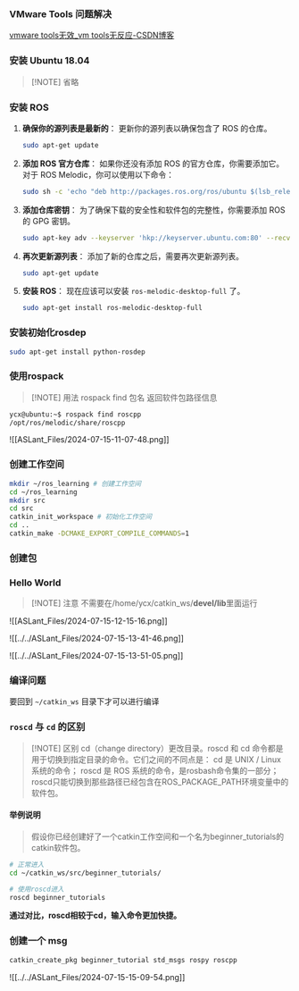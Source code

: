 ### VMware Tools 问题解决
[vmware tools无效_vm tools无反应-CSDN博客](https://blog.csdn.net/s15896/article/details/107457610)
### 安装 Ubuntu 18.04

> [!NOTE] 省略

### 安装 ROS

1. **确保你的源列表是最新的**：
   更新你的源列表以确保包含了 ROS 的仓库。
   ```bash
   sudo apt-get update
   ```
2. **添加 ROS 官方仓库**：
   如果你还没有添加 ROS 的官方仓库，你需要添加它。对于 ROS Melodic，你可以使用以下命令：
   ```bash
   sudo sh -c 'echo "deb http://packages.ros.org/ros/ubuntu $(lsb_release -sc) main" > /etc/apt/sources.list.d/ros-latest.list'
   ```
3. **添加仓库密钥**：
   为了确保下载的安全性和软件包的完整性，你需要添加 ROS 的 GPG 密钥。
   ```bash
   sudo apt-key adv --keyserver 'hkp://keyserver.ubuntu.com:80' --recv-key C1CF6E31E6BADE8868B172B4F42ED6FBAB17C654
   ```
4. **再次更新源列表**：
   添加了新的仓库之后，需要再次更新源列表。
   ```bash
   sudo apt-get update
   ```
5. **安装 ROS**：
   现在应该可以安装 `ros-melodic-desktop-full` 了。
   ```bash
   sudo apt-get install ros-melodic-desktop-full
   ```

### 安装初始化rosdep
```sh
sudo apt-get install python-rosdep
```

### 使用rospack

> [!NOTE] 用法
> rospack find 包名
> 返回软件包路径信息

```sh
ycx@ubuntu:~$ rospack find roscpp
/opt/ros/melodic/share/roscpp
```


![[ASLant_Files/2024-07-15-11-07-48.png]]

### 创建工作空间

 ```sh
 mkdir ~/ros_learning # 创建工作空间
 cd ~/ros_learning
 mkdir src
 cd src
 catkin_init_workspace # 初始化工作空间
 cd ..
 catkin_make -DCMAKE_EXPORT_COMPILE_COMMANDS=1
 ```

### 创建包


### Hello World

> [!NOTE] 注意
> 不需要在/home/ycx/catkin_ws/**devel/lib**里面运行

![[ASLant_Files/2024-07-15-12-15-16.png]]

![[../../ASLant_Files/2024-07-15-13-41-46.png]]



![[../../ASLant_Files/2024-07-15-13-51-05.png]]


### 编译问题
要回到 `~/catkin_ws` 目录下才可以进行编译

### `roscd` 与 `cd` 的区别

> [!NOTE] 区别
> cd（change directory）更改目录。roscd 和 cd 命令都是用于切换到指定目录的命令。它们之间的不同点是：
> cd 是 UNIX / Linux 系统的命令；
> roscd 是 ROS 系统的命令，是rosbash命令集的一部分；roscd只能切换到那些路径已经包含在ROS_PACKAGE_PATH环境变量中的软件包。
#### 举例说明
> 假设你已经创建好了一个catkin工作空间和一个名为beginner_tutorials的catkin软件包。
```sh
# 正常进入
cd ~/catkin_ws/src/beginner_tutorials/

# 使用roscd进入
roscd beginner_tutorials
```
**通过对比，roscd相较于cd，输入命令更加快捷。**
### 创建一个 msg

```sh
catkin_create_pkg beginner_tutorial std_msgs rospy roscpp
```



![[../../ASLant_Files/2024-07-15-15-09-54.png]]
